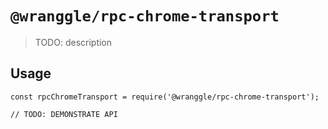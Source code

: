 # `@wranggle/rpc-chrome-transport`

> TODO: description

## Usage

```
const rpcChromeTransport = require('@wranggle/rpc-chrome-transport');

// TODO: DEMONSTRATE API
```
